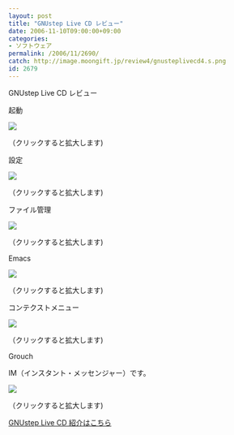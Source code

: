 ```yaml
---
layout: post
title: "GNUstep Live CD レビュー"
date: 2006-11-10T09:00:00+09:00
categories:
- ソフトウェア
permalink: /2006/11/2690/
catch: http://image.moongift.jp/review4/gnusteplivecd4.s.png
id: 2679
---
```

GNUstep Live CD レビュー  
<!--more-->

起動

  

  

[![](http://image.moongift.jp/review4/gnusteplivecd1.s.png)](http://image.moongift.jp/review4/gnusteplivecd1.png)  
  
（クリックすると拡大します)

  

設定

  

[![](http://image.moongift.jp/review4/gnusteplivecd2.s.png)](http://image.moongift.jp/review4/gnusteplivecd2.png)  
  
（クリックすると拡大します)

  

ファイル管理

  

[![](http://image.moongift.jp/review4/gnusteplivecd3.s.png)](http://image.moongift.jp/review4/gnusteplivecd3.png)  
  
（クリックすると拡大します)

  

Emacs

  

[![](http://image.moongift.jp/review4/gnusteplivecd4.s.png)](http://image.moongift.jp/review4/gnusteplivecd4.png)  
  
（クリックすると拡大します)

  

コンテクストメニュー

  

[![](http://image.moongift.jp/review4/gnusteplivecd5.s.png)](http://image.moongift.jp/review4/gnusteplivecd5.png)  
  
（クリックすると拡大します)

  

Grouch

  

IM（インスタント・メッセンジャー）です。

  

[![](http://image.moongift.jp/review4/gnusteplivecd6.s.png)](http://image.moongift.jp/review4/gnusteplivecd6.png)  
  
（クリックすると拡大します)

  

[GNUstep Live CD 紹介はこちら](http://oss.moongift.jp/intro/i-2689.html)

